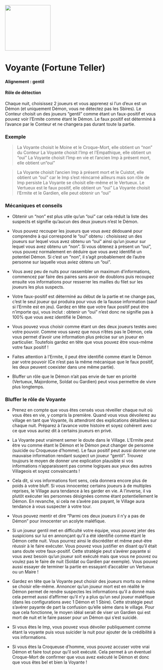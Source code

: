 <img src="https://github.com/brain-academy/wiki/blob/master/public/img/blood-on-the-clocktower/roles/fortuneteller.png?raw=true" height="150"> 

# Voyante (Fortune Teller)

#### Alignement : gentil
#### Rôle de détection


Chaque nuit, choisissez 2 joueurs et vous apprenez si l’un d’eux est un Démon (et uniquement Démon, vous ne détectez pas les Sbires).
Le Conteur choisit un des joueurs “gentil” comme étant un faux-positif et vous pouvez voir l’Ermite comme étant le Démon. Le faux positif est déterminé à l’avance par le Conteur et ne changera pas durant toute la partie.
 
### Exemple
> La Voyante choisit le Moine et le Croque-Mort, elle obtient un “non” du Conteur
> La Voyante choisit l’Imp et l’Empathique, elle obtient un “oui”
> La Voyante choisit l’Imp en vie et l’ancien Imp à présent mort, elle obtient un“oui”

> La Voyante choisit l’ancien Imp à présent mort et le Cuistot, elle obtient un “oui” car le Imp s’est réincarné ailleurs mais son rôle de Imp persiste 
> La Voyante se choisit elle-même et le Vertueux. Le Vertueux est le faux positif, elle obtient un “oui”
> La Voyante choisit l’Ermite et le Gardien, elle peut obtenir un “oui”


### Mécaniques et conseils
- Obtenir un “non” est plus utile qu’un “oui” car cela réduit la liste des suspects et signifie qu’aucun des deux joueurs n’est le Démon.

- Vous pouvez recouper les joueurs que vous avez dédouané pour comprendre à qui correspond le “oui” obtenu : choisissez un des joueurs sur lequel vous avez obtenu un “oui” ainsi qu’un joueur sur lequel vous avez obtenu un “non”. Si vous obtenez à présent un “oui”, vous pouvez normalement en déduire que vous avez identifié un potentiel Démon. Si c’est un “non”, il s’agit probablement de l’autre personne sur laquelle vous aviez obtenu un “oui”.

- Vous avez peu de nuits pour rassembler un maximum d’informations, commencez par faire des paires sans avoir de doublons puis recoupez ensuite vos informations pour resserrer les mailles du filet sur les joueurs les plus suspects.

- Votre faux-positif est déterminé au début de la partie et ne change pas, c’est le seul joueur qui produira pour vous de la fausse information (sauf si l’Ermite est en jeu). Gardez en tête que votre faux positif peut être n’importe qui, vous inclut : obtenir un “oui” n’est donc ne signifie pas à 100% que vous avez identifié le Démon.

- Vous pouvez vous choisir comme étant un des deux joueurs testés avec votre pouvoir. Comme vous savez que nous n’êtes pas le Démon, cela vous permet d’avoir une information plus précise sur un joueur en particulier. Toutefois gardez en tête que vous pouvez être vous-même votre faux positif !

- Faites attention à l’Ermite, il peut être identifié comme étant le Démon par votre pouvoir (Ce n’est pas la même mécanique que le faux positif, les deux peuvent coexister dans une même partie).

- Bluffer un rôle que le Démon n’ait pas envie de tuer en priorité (Vertueux, Majordome, Soldat ou Gardien) peut vous permettre de vivre plus longtemps.
 
### Bluffer le rôle de Voyante

- Prenez en compte que vous êtes censés vous réveiller chaque nuit où vous êtes en vie, y compris la première. Quand vous vous dévoilerez au village en tant que Voyante, ils attendront des explications détaillées sur chaque nuit. Préparez à l’avance votre histoire et soyez cohérent avec ce que vous auriez dit à certains joueurs en privé.

- La Voyante peut vraiment semer le doute dans le Village. L’Ermite peut être vu comme étant le Démon et le Démon peut changer de personne (suicide ou Croqueuse d’homme). Le faux positif peut aussi donner une mauvaise information rendant suspect un joueur “gentil”. Trouvez toujours le moyen de donner une explication plausible si vos informations n’apparaissent pas comme logiques aux yeux des autres Villageois et soyez convaincants !

- Cela dit, si vos informations font sens, cela donnera encore plus de poids à votre bluff. Si vous innocentez certains joueurs à de multiples reprises, le Village aura tendance à les garder en vie. A l’inverse, il va plutôt exécuter les personnes désignées comme étant potentiellement le Démon. En revanche, si cela ne s’avère pas payant, le Village aura tendance à vous suspecter à votre tour.

- Vous pouvez mentir et dire “Parmi ces deux joueurs il n’y a pas de Démon” pour innocenter un acolyte maléfique.

- Si un joueur gentil met en difficulté votre équipe, vous pouvez jeter des suspicions sur lui en annonçant qu’il a été identifié comme étant le Démon cette nuit. Vous pourrez ainsi le discréditer et même peut-être réussir à le faire exécuter. Vous pouvez vous justifier en disant qu’il était sans doute votre faux-positif. Cette stratégie peut s’avérer payante si vous avez besoin qu’un joueur soit exécuté mais que vous ne pouvez ou voulez pas le faire de nuit (Soldat ou Gardien par exemple). Vous pouvez aussi essayer de terminer la partie en essayant d’accabler un Vertueux ou un Maire !

- Gardez en tête que la Voyante peut choisir des joueurs morts ou même se choisir elle-même. Annoncer qu’un joueur mort est en réalité le Démon permet de rendre suspectes les informations qu’il a donné mais cela permet aussi d’affirmer qu’il n’y a plus qu’un seul joueur maléfique (dans les configurations avec 1 Démon et 1 Sbire). Cette stratégie peut s’avérer payante de part la confusion qu’elle sème dans le village. Pour que cela fonctionne, le moyen idéal serait de viser un Gardien qui est mort de nuit et le faire passer pour un Démon qui s’est suicidé.

- Si vous êtes le Imp, vous pouvez vous dévoiler publiquement comme étant la voyante puis vous suicider la nuit pour ajouter de la crédibilité à vos informations.

- Si vous êtes la Croqueuse d’homme, vous pouvez accuser votre vrai Démon et faire tout pour qu’il soit exécuté. Cela permet à un éventuel Croque-Mort de confirmer que vous avez exécuté le Démon et donc que vous êtes bel et bien la Voyante !

